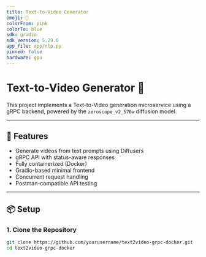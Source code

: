 ```yaml
---
title: Text-to-Video Generator
emoji: 🎥
colorFrom: pink
colorTo: blue
sdk: gradio
sdk_version: 5.29.0
app_file: app/nlp.py
pinned: false
hardware: gpu
---
```


# Text-to-Video Generator 🎥

This project implements a Text-to-Video generation microservice using a gRPC backend, powered by the `zeroscope_v2_576w` diffusion model.

---

## 🚀 Features

- Generate videos from text prompts using Diffusers
- gRPC API with status-aware responses
- Fully containerized (Docker)
- Gradio-based minimal frontend
- Concurrent request handling
- Postman-compatible API testing

---

## 📦 Setup

### 1. Clone the Repository

```bash
git clone https://github.com/yourusername/text2video-grpc-docker.git
cd text2video-grpc-docker
